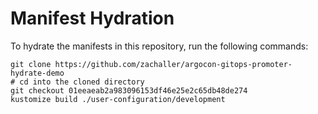 # Manifest Hydration

To hydrate the manifests in this repository, run the following commands:

```shell
git clone https://github.com/zachaller/argocon-gitops-promoter-hydrate-demo
# cd into the cloned directory
git checkout 01eeaeab2a983096153df46e25e2c65db48de274
kustomize build ./user-configuration/development
```
